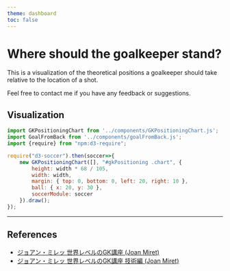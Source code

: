 ```yaml
---
theme: dashboard
toc: false
---
```


# Where should the goalkeeper stand?

This is a visualization of the theoretical positions a goalkeeper should take relative to the location of a shot.

Feel free to contact me if you have any feedback or suggestions.

## Visualization


```js
import GKPositioningChart from '../components/GKPositioningChart.js';
import GoalFromBack from '../components/goalFromBack.js';
import {require} from "npm:d3-require";
```

```js
require("d3-soccer").then(soccer=>{
    new GKPositioningChart([], "#gkPositioning .chart", {
        height: width * 68 / 105,
        width: width,
        margin: { top: 0, bottom: 0, left: 20, right: 10 },
        ball: { x: 20, y: 30 },
        soccerModule: soccer
    }).draw();
});
```


<div id="gkPositioning">
    <div class="fromBack"></div>
    <div class="chart"></div>
</div>

<style>
    #gkPositioning .chart {
        padding-left: 9%;
    }
</style>

---
## References

- [ジョアン・ミレッ 世界レベルのGK講座 (Joan Miret)](https://www.amazon.co.jp/%E3%82%B8%E3%83%A7%E3%82%A2%E3%83%B3%E3%83%BB%E3%83%9F%E3%83%AC%E3%83%83-%E4%B8%96%E7%95%8C%E3%83%AC%E3%83%99%E3%83%AB%E3%81%AEGK%E8%AC%9B%E5%BA%A7-%E5%80%89%E6%9C%AC%E5%92%8C%E6%98%8C/dp/4862555330)
- [ジョアン・ミレッ 世界レベルのGK講座 技術編 (Joan Miret)](https://www.amazon.co.jp/dp/4862556426/ref=sspa_dk_detail_0?psc=1&pd_rd_i=4862556426&pd_rd_w=hmdci&content-id=amzn1.sym.4519c587-1a66-4b67-a87f-559231103a05&pf_rd_p=4519c587-1a66-4b67-a87f-559231103a05&pf_rd_r=69DTFK25PVNPWZRFBTY6&pd_rd_wg=0lE3Q&pd_rd_r=bc7288d9-7d02-403c-b38b-ecffa7582dfe&s=books&sp_csd=d2lkZ2V0TmFtZT1zcF9kZXRhaWwy)
